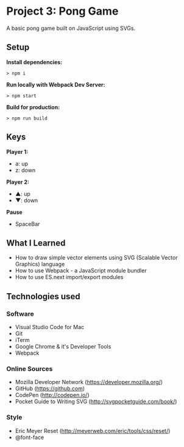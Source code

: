 # Project 3: Pong Game

A basic pong game built on JavaScript using SVGs.

## Setup

**Install dependencies:**

`> npm i`

**Run locally with Webpack Dev Server:**

`> npm start`

**Build for production:**

`> npm run build`

## Keys

**Player 1:**
* a: up
* z: down

**Player 2:**
* ▲: up
* ▼: down

**Pause**
* SpaceBar

## What I Learned

* How to draw simple vector elements using SVG (Scalable Vector Graphics) language
* How to use Webpack - a JavaScript module bundler
* How to use ES.next import/export modules

## Technologies used

### Software

* Visual Studio Code for Mac
* Git
* iTerm
* Google Chrome & it's Developer Tools
* Webpack

### Online Sources

* Mozilla Developer Network (https://developer.mozilla.org/)
* GitHub (https://github.com)
* CodePen (http://codepen.io/)
* Pocket Guide to Writing SVG (http://svgpocketguide.com/book/)

### Style

* Eric Meyer Reset (http://meyerweb.com/eric/tools/css/reset/)
* @font-face